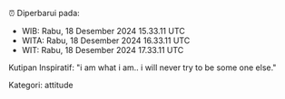 ⏰ Diperbarui pada:
- WIB: Rabu, 18 Desember 2024 15.33.11 UTC
- WITA: Rabu, 18 Desember 2024 16.33.11 UTC
- WIT: Rabu, 18 Desember 2024 17.33.11 UTC

Kutipan Inspiratif:
"i am what i am.. i will never try to be some one else."


Kategori: attitude

